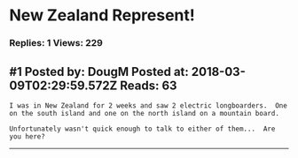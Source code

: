 # New Zealand Represent!

### Replies: 1 Views: 229

## \#1 Posted by: DougM Posted at: 2018-03-09T02:29:59.572Z Reads: 63

```
I was in New Zealand for 2 weeks and saw 2 electric longboarders.  One on the south island and one on the north island on a mountain board.

Unfortunately wasn't quick enough to talk to either of them...  Are you here?
```

---
